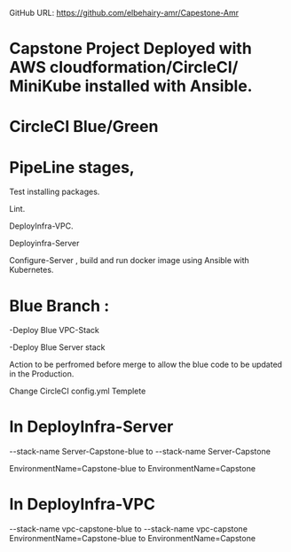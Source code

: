 GitHub URL: https://github.com/elbehairy-amr/Capestone-Amr


# Capstone Project Deployed with AWS cloudformation/CircleCI/ MiniKube installed with Ansible.

# CircleCI Blue/Green

# PipeLine stages,

Test installing packages. 

Lint. 

DeployInfra-VPC.

Deployinfra-Server 

Configure-Server , build and run docker image using Ansible with Kubernetes.



# Blue Branch :

-Deploy Blue VPC-Stack

-Deploy Blue Server stack 

Action to be perfromed before merge to allow the blue code to be updated in the Production.

Change CircleCI config.yml Templete 

# In DeployInfra-Server


--stack-name Server-Capstone-blue to --stack-name Server-Capstone

EnvironmentName=Capstone-blue to EnvironmentName=Capstone

# In DeployInfra-VPC  

--stack-name vpc-capstone-blue to --stack-name vpc-capstone
EnvironmentName=Capstone-blue to EnvironmentName=Capstone










